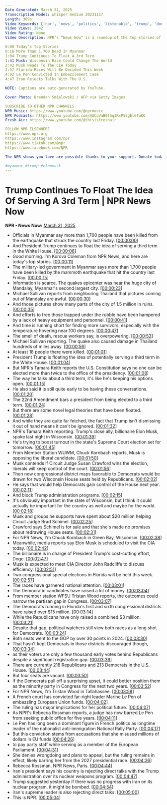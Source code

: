 ```yaml
---
Date Generated: March 31, 2025
Transcription Model: whisper medium 20231117
Length: 309s
Video Keywords: ['npr', 'news', 'politics', 'listenable', 'trump', 'donald trump', 'trump administration', 'doge', 'elon musk', 'cia', 'myanmar', 'earthquake', 'wisconsin', 'wisconsin supreme court', 'florida', 'congress', 'election', 'special election', 'france', 'marine le pen', 'iran']
Video Views: 2042
Video Rating: None
Video Description: NPR’s “News Now” is a roundup of the top stories of the day in under five minutes. Click “Show More” for a list of today’s stories:

0:00 Today’s Top Stories
0:16 More Than 1,700 Dead In Myanmar
1:04 Trump Continues To Float A 3rd Term
1:41 Musk: Wisconsin Race Could Change The World
2:42 Musk Heads To The CIA Today
2:57 Florida Races Will Be Decided This Week
4:02 Le Pen Convicted In Embezzlement Case
4:47 Iran Rejects Talks With The U.S.

NOTE: Captions are auto-generated by YouTube.

Cover Photo: Brendan Smialowski / AFP via Getty Images

SUBSCRIBE TO OTHER NPR CHANNELS
NPR Music: https://www.youtube.com/@nprmusic
NPR Podcasts: https://www.youtube.com/@UCuVaB0t5qJRxP55gEl6TuKQ 
Fresh Air: https://www.youtube.com/@thisisfreshair

FOLLOW NPR ELSEWHERE
https://www.npr.org
https://www.instagram.com/npr
https://www.tiktok.com/@npr
https://www.facebook.com/NPR

The NPR shows you love are possible thanks to your support. Donate today: https://www.npr.org/donations/support

#myanmar #trump #elonmusk
---
```


# Trump Continues To Float The Idea Of Serving A 3rd Term | NPR News Now
**NPR - News Now:** [March 31, 2025](https://www.youtube.com/watch?v=vF-Ohs9T7Vo)
*  Officials in Myanmar say more than 1,700 people have been killed from the earthquake that struck the country last Friday. [[00:00:00](https://www.youtube.com/watch?v=vF-Ohs9T7Vo&t=0.0s)]
*  And President Trump continues to float the idea of serving a third term in the White House. [[00:00:06](https://www.youtube.com/watch?v=vF-Ohs9T7Vo&t=6.32s)]
*  Good morning. I'm Korova Coleman from NPR News, and here are today's top stories. [[00:00:11](https://www.youtube.com/watch?v=vF-Ohs9T7Vo&t=11.44s)]
*  The military-led government in Myanmar says more than 1,700 people have been killed by the mammoth earthquake that hit the country last Friday. [[00:00:15](https://www.youtube.com/watch?v=vF-Ohs9T7Vo&t=15.76s)]
*  Information is scarce. The quakes epicenter was near the huge city of Mandalay, Myanmar's second largest city. [[00:00:23](https://www.youtube.com/watch?v=vF-Ohs9T7Vo&t=23.919999999999998s)]
*  Michael Sullivan reports from neighboring Thailand that pictures coming out of Mandalay are awful. [[00:00:30](https://www.youtube.com/watch?v=vF-Ohs9T7Vo&t=30.32s)]
*  And those pictures show many parts of the city of 1.5 million in ruins. [[00:00:35](https://www.youtube.com/watch?v=vF-Ohs9T7Vo&t=35.92s)]
*  And efforts to free those trapped under the rubble have been hampered by a lack of heavy equipment and personnel. [[00:00:41](https://www.youtube.com/watch?v=vF-Ohs9T7Vo&t=41.2s)]
*  And time is running short for finding more survivors, especially with the temperature hovering near 100 degrees. [[00:00:47](https://www.youtube.com/watch?v=vF-Ohs9T7Vo&t=47.6s)]
*  The smell of death, rescue workers say, is overpowering. [[00:00:53](https://www.youtube.com/watch?v=vF-Ohs9T7Vo&t=53.199999999999996s)]
*  Michael Sullivan reporting. The quake also caused damage in Thailand hundreds of miles away. [[00:00:56](https://www.youtube.com/watch?v=vF-Ohs9T7Vo&t=56.0s)]
*  At least 18 people there were killed. [[00:01:01](https://www.youtube.com/watch?v=vF-Ohs9T7Vo&t=61.599999999999994s)]
*  President Trump is floating the idea of potentially serving a third term in the White House. [[00:01:04](https://www.youtube.com/watch?v=vF-Ohs9T7Vo&t=64.39999999999999s)]
*  But NPR's Tamara Keith reports the U.S. Constitution says no one can be elected more than twice to the office of the presidency. [[00:01:08](https://www.youtube.com/watch?v=vF-Ohs9T7Vo&t=68.64s)]
*  The way he talks about a third term, it's like he's keeping his options open. [[00:01:15](https://www.youtube.com/watch?v=vF-Ohs9T7Vo&t=75.84s)]
*  He also said it is still quite early to be having these conversations. [[00:01:20](https://www.youtube.com/watch?v=vF-Ohs9T7Vo&t=80.16s)]
*  The 22nd Amendment bars a president from being elected to a third term. [[00:01:24](https://www.youtube.com/watch?v=vF-Ohs9T7Vo&t=84.39999999999999s)]
*  But there are some novel legal theories that have been floated. [[00:01:28](https://www.youtube.com/watch?v=vF-Ohs9T7Vo&t=88.88s)]
*  And while they are quite far fetched, the fact that Trump isn't dismissing it out of hand means it can't be ignored. [[00:01:32](https://www.youtube.com/watch?v=vF-Ohs9T7Vo&t=92.72s)]
*  NPR's Tamara Keith reporting. Trump's close ally, billionaire Elon Musk, spoke last night in Wisconsin. [[00:01:39](https://www.youtube.com/watch?v=vF-Ohs9T7Vo&t=99.6s)]
*  He's trying to boost turnout in the state's Supreme Court election set for tomorrow. [[00:01:45](https://www.youtube.com/watch?v=vF-Ohs9T7Vo&t=105.92s)]
*  From Member Station WUWM, Chuck Kornbach reports, Musk is opposing the liberal candidate. [[00:01:50](https://www.youtube.com/watch?v=vF-Ohs9T7Vo&t=110.56s)]
*  Musk contends if Circuit Judge Susan Crawford wins the election, liberals will keep control of the court. [[00:01:56](https://www.youtube.com/watch?v=vF-Ohs9T7Vo&t=116.96000000000001s)]
*  Then new congressional district maps favorable to Democrats would be drawn for two Wisconsin House seats held by Republicans. [[00:02:02](https://www.youtube.com/watch?v=vF-Ohs9T7Vo&t=122.88s)]
*  He says that would help Democrats gain control of the House next year. [[00:02:11](https://www.youtube.com/watch?v=vF-Ohs9T7Vo&t=131.28s)]
*  And block Trump administration programs. [[00:02:15](https://www.youtube.com/watch?v=vF-Ohs9T7Vo&t=135.44s)]
*  It's obviously important in the state of Wisconsin, but I think it could actually be important for the country as well and maybe for the world. [[00:02:18](https://www.youtube.com/watch?v=vF-Ohs9T7Vo&t=138.32s)]
*  Musk and groups he supports have spent about $20 million helping Circuit Judge Brad Schimel. [[00:02:25](https://www.youtube.com/watch?v=vF-Ohs9T7Vo&t=145.28s)]
*  Crawford says Schimel is for sale and that she's made no promises about redrawing House seats. [[00:02:31](https://www.youtube.com/watch?v=vF-Ohs9T7Vo&t=151.35999999999999s)]
*  For NPR News, I'm Chuck Kornbach in Green Bay, Wisconsin. [[00:02:38](https://www.youtube.com/watch?v=vF-Ohs9T7Vo&t=158.16s)]
*  Meanwhile, media reports say Elon Musk is scheduled to visit the CIA today. [[00:02:42](https://www.youtube.com/watch?v=vF-Ohs9T7Vo&t=162.32s)]
*  The billionaire is in charge of President Trump's cost-cutting effort, Doge. [[00:02:47](https://www.youtube.com/watch?v=vF-Ohs9T7Vo&t=167.35999999999999s)]
*  Musk is expected to meet CIA Director John Radcliffe to discuss efficiency. [[00:02:51](https://www.youtube.com/watch?v=vF-Ohs9T7Vo&t=171.76s)]
*  Two congressional special elections in Florida will be held this week. [[00:02:57](https://www.youtube.com/watch?v=vF-Ohs9T7Vo&t=177.35999999999999s)]
*  The races have garnered national attention. [[00:03:01](https://www.youtube.com/watch?v=vF-Ohs9T7Vo&t=181.68s)]
*  The Democratic candidates have raised a lot of money. [[00:03:04](https://www.youtube.com/watch?v=vF-Ohs9T7Vo&t=184.16s)]
*  From member station WFSU Tristan Wood reports, the outcomes could narrow the partisan gap in Congress. [[00:03:07](https://www.youtube.com/watch?v=vF-Ohs9T7Vo&t=187.28s)]
*  The Democrats running in Florida's first and sixth congressional districts have raised over $15 million. [[00:03:14](https://www.youtube.com/watch?v=vF-Ohs9T7Vo&t=194.72s)]
*  While the Republicans have only raised a combined $3 million. [[00:03:21](https://www.youtube.com/watch?v=vF-Ohs9T7Vo&t=201.76s)]
*  Despite that gap, political watchers still view both races as a long shot for Democrats. [[00:03:24](https://www.youtube.com/watch?v=vF-Ohs9T7Vo&t=204.88s)]
*  Both seats went to the GOP by over 30 points in 2024. [[00:03:30](https://www.youtube.com/watch?v=vF-Ohs9T7Vo&t=210.56s)]
*  That hasn't kept Democrats in those districts discouraged though, [[00:03:34](https://www.youtube.com/watch?v=vF-Ohs9T7Vo&t=214.72s)]
*  as their voters are only a few thousand early votes behind Republicans despite a significant registration gap. [[00:03:38](https://www.youtube.com/watch?v=vF-Ohs9T7Vo&t=218.32s)]
*  There are currently 218 Republicans and 213 Democrats in the U.S. House. [[00:03:44](https://www.youtube.com/watch?v=vF-Ohs9T7Vo&t=224.79999999999998s)]
*  But four seats are vacant. [[00:03:50](https://www.youtube.com/watch?v=vF-Ohs9T7Vo&t=230.32s)]
*  If the Democrats pull off a surprising upset, it could better position them as the minority party in Congress for the next two years. [[00:03:52](https://www.youtube.com/watch?v=vF-Ohs9T7Vo&t=232.0s)]
*  For NPR News, I'm Tristan Wood in Tallahassee. [[00:03:58](https://www.youtube.com/watch?v=vF-Ohs9T7Vo&t=238.95999999999998s)]
*  A French court has convicted far-right leader Marine Le Pen of embezzling European Union funds. [[00:04:02](https://www.youtube.com/watch?v=vF-Ohs9T7Vo&t=242.32s)]
*  The ruling has major implications for her political future. [[00:04:07](https://www.youtube.com/watch?v=vF-Ohs9T7Vo&t=247.92s)]
*  As NPR's Rebecca Rossman reports, a judge has now barred Le Pen from seeking public office for five years. [[00:04:11](https://www.youtube.com/watch?v=vF-Ohs9T7Vo&t=251.2s)]
*  Le Pen has long been a dominant figure in French politics as longtime leader of the nationalist anti-immigration National Rally Party. [[00:04:17](https://www.youtube.com/watch?v=vF-Ohs9T7Vo&t=257.68s)]
*  But this conviction stems from accusations that she misused millions of dollars in EU funds [[00:04:26](https://www.youtube.com/watch?v=vF-Ohs9T7Vo&t=266.08s)]
*  to pay party staff while serving as a member of the European Parliament. [[00:04:31](https://www.youtube.com/watch?v=vF-Ohs9T7Vo&t=271.52s)]
*  She denies wrongdoing and plans to appeal, but the ruling remains in effect, likely barring her from the 2027 presidential race. [[00:04:36](https://www.youtube.com/watch?v=vF-Ohs9T7Vo&t=276.24s)]
*  Rebecca Rossman, NPR News, Paris. [[00:04:44](https://www.youtube.com/watch?v=vF-Ohs9T7Vo&t=284.72s)]
*  Iran's president says his country is rejecting direct talks with the Trump administration over its nuclear weapons program. [[00:04:47](https://www.youtube.com/watch?v=vF-Ohs9T7Vo&t=287.36s)]
*  Trump suggested yesterday if there was no progress with Iran on its nuclear program, it might be bombed. [[00:04:54](https://www.youtube.com/watch?v=vF-Ohs9T7Vo&t=294.56s)]
*  Iran's supreme leader is also rejecting direct talks. [[00:05:00](https://www.youtube.com/watch?v=vF-Ohs9T7Vo&t=300.40000000000003s)]
*  This is NPR. [[00:05:04](https://www.youtube.com/watch?v=vF-Ohs9T7Vo&t=304.0s)]
